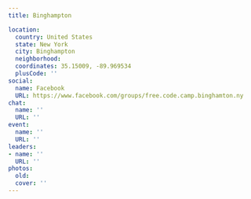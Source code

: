 ```yaml
---
title: Binghampton

location:
  country: United States
  state: New York
  city: Binghampton
  neighborhood: 
  coordinates: 35.15009, -89.969534
  plusCode: ''
social:
  name: Facebook
  URL: https://www.facebook.com/groups/free.code.camp.binghamton.ny
chat:
  name: ''
  URL: ''
event:
  name: ''
  URL: ''
leaders:
- name: ''
  URL: ''
photos:
  old: 
  cover: ''
---
```

